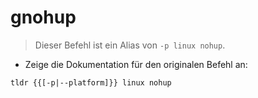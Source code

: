 # gnohup

> Dieser Befehl ist ein Alias von `-p linux nohup`.

- Zeige die Dokumentation für den originalen Befehl an:

`tldr {{[-p|--platform]}} linux nohup`
